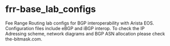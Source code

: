 # frr-base_lab_configs
Fee Range Routing lab configs for BGP interoperability with Arista EOS. Configuration files include eBGP and iBGP interop. To check the IP Adressing scheme, network diagrams and BGP ASN allocation please check the-bitmask.com.
